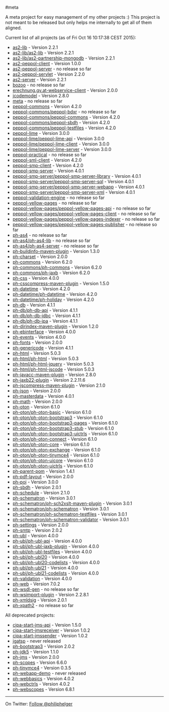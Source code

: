 #meta

A meta project for easy management of my other projects :)
This project is not meant to be released but only helps me internally to get all of them aligned.

Current list of all projects (as of Fri Oct 16 10:17:38 CEST 2015):

 * [as2-lib](https://github.com/phax/as2-lib) - Version 2.2.1
 * [as2-lib/as2-lib](https://github.com/phax/as2-lib) - Version 2.2.1
 * [as2-lib/as2-partnership-mongodb](https://github.com/phax/as2-lib) - Version 2.2.1
 * [as2-peppol-client](https://github.com/phax/as2-peppol-client) - Version 1.0.0
 * [as2-peppol-server](https://github.com/phax/as2-peppol-server) - no release so far
 * [as2-peppol-servlet](https://github.com/phax/as2-peppol-servlet) - Version 2.2.0
 * [as2-server](https://github.com/phax/as2-server) - Version 2.2.1
 * [bozoo](https://github.com/phax/bozoo) - no release so far
 * [erechnung.gv.at-webservice-client](https://github.com/phax/erechnung.gv.at-webservice-client) - Version 2.0.0
 * [jcodemodel](https://github.com/phax/jcodemodel) - Version 2.8.0
 * [meta](https://github.com/phax/meta) - no release so far
 * [peppol-commons](https://github.com/phax/peppol-commons) - Version 4.2.0
 * [peppol-commons/peppol-bdxr](https://github.com/phax/peppol-commons) - no release so far
 * [peppol-commons/peppol-commons](https://github.com/phax/peppol-commons) - Version 4.2.0
 * [peppol-commons/peppol-sbdh](https://github.com/phax/peppol-commons) - Version 4.2.0
 * [peppol-commons/peppol-testfiles](https://github.com/phax/peppol-commons) - Version 4.2.0
 * [peppol-lime](https://github.com/phax/peppol-lime) - Version 3.0.0
 * [peppol-lime/peppol-lime-api](https://github.com/phax/peppol-lime) - Version 3.0.0
 * [peppol-lime/peppol-lime-client](https://github.com/phax/peppol-lime) - Version 3.0.0
 * [peppol-lime/peppol-lime-server](https://github.com/phax/peppol-lime) - Version 3.0.0
 * [peppol-practical](https://github.com/phax/peppol-practical) - no release so far
 * [peppol-sml-client](https://github.com/phax/peppol-sml-client) - Version 4.2.0
 * [peppol-smp-client](https://github.com/phax/peppol-smp-client) - Version 4.2.0
 * [peppol-smp-server](https://github.com/phax/peppol-smp-server) - Version 4.0.1
 * [peppol-smp-server/peppol-smp-server-library](https://github.com/phax/peppol-smp-server) - Version 4.0.1
 * [peppol-smp-server/peppol-smp-server-sql](https://github.com/phax/peppol-smp-server) - Version 4.0.1
 * [peppol-smp-server/peppol-smp-server-webapp](https://github.com/phax/peppol-smp-server) - Version 4.0.1
 * [peppol-smp-server/peppol-smp-server-xml](https://github.com/phax/peppol-smp-server) - Version 4.0.1
 * [peppol-validation-engine](https://github.com/phax/peppol-validation-engine) - no release so far
 * [peppol-yellow-pages](https://github.com/phax/peppol-yellow-pages) - no release so far
 * [peppol-yellow-pages/peppol-yellow-pages-api](https://github.com/phax/peppol-yellow-pages) - no release so far
 * [peppol-yellow-pages/peppol-yellow-pages-client](https://github.com/phax/peppol-yellow-pages) - no release so far
 * [peppol-yellow-pages/peppol-yellow-pages-indexer](https://github.com/phax/peppol-yellow-pages) - no release so far
 * [peppol-yellow-pages/peppol-yellow-pages-publisher](https://github.com/phax/peppol-yellow-pages) - no release so far
 * [ph-as4](https://github.com/phax/ph-as4) - no release so far
 * [ph-as4/ph-as4-lib](https://github.com/phax/ph-as4) - no release so far
 * [ph-as4/ph-as4-server](https://github.com/phax/ph-as4) - no release so far
 * [ph-buildinfo-maven-plugin](https://github.com/phax/ph-buildinfo-maven-plugin) - Version 1.3.0
 * [ph-charset](https://github.com/phax/ph-charset) - Version 2.0.0
 * [ph-commons](https://github.com/phax/ph-commons) - Version 6.2.0
 * [ph-commons/ph-commons](https://github.com/phax/ph-commons) - Version 6.2.0
 * [ph-commons/ph-jaxb](https://github.com/phax/ph-commons) - Version 6.2.0
 * [ph-css](https://github.com/phax/ph-css) - Version 4.0.0
 * [ph-csscompress-maven-plugin](https://github.com/phax/ph-csscompress-maven-plugin) - Version 1.5.0
 * [ph-datetime](https://github.com/phax/ph-datetime) - Version 4.2.0
 * [ph-datetime/ph-datetime](https://github.com/phax/ph-datetime) - Version 4.2.0
 * [ph-datetime/ph-holiday](https://github.com/phax/ph-datetime) - Version 4.2.0
 * [ph-db](https://github.com/phax/ph-db) - Version 4.1.1
 * [ph-db/ph-db-api](https://github.com/phax/ph-db) - Version 4.1.1
 * [ph-db/ph-db-jdbc](https://github.com/phax/ph-db) - Version 4.1.1
 * [ph-db/ph-db-jpa](https://github.com/phax/ph-db) - Version 4.1.1
 * [ph-dirindex-maven-plugin](https://github.com/phax/ph-dirindex-maven-plugin) - Version 1.2.0
 * [ph-ebinterface](https://github.com/phax/ph-ebinterface) - Version 4.0.0
 * [ph-events](https://github.com/phax/ph-events) - Version 4.0.0
 * [ph-fonts](https://github.com/phax/ph-fonts) - Version 2.0.0
 * [ph-genericode](https://github.com/phax/ph-genericode) - Version 4.1.1
 * [ph-html](https://github.com/phax/ph-html) - Version 5.0.3
 * [ph-html/ph-html](https://github.com/phax/ph-html) - Version 5.0.3
 * [ph-html/ph-html-jquery](https://github.com/phax/ph-html) - Version 5.0.3
 * [ph-html/ph-html-jscode](https://github.com/phax/ph-html) - Version 5.0.3
 * [ph-javacc-maven-plugin](https://github.com/phax/ph-javacc-maven-plugin) - Version 2.8.0
 * [ph-jaxb22-plugin](https://github.com/phax/ph-jaxb22-plugin) - Version 2.2.11.6
 * [ph-jscompress-maven-plugin](https://github.com/phax/ph-jscompress-maven-plugin) - Version 2.1.0
 * [ph-json](https://github.com/phax/ph-json) - Version 2.0.0
 * [ph-masterdata](https://github.com/phax/ph-masterdata) - Version 4.0.1
 * [ph-math](https://github.com/phax/ph-math) - Version 2.0.0
 * [ph-oton](https://github.com/phax/ph-oton) - Version 6.1.0
 * [ph-oton/ph-oton-basic](https://github.com/phax/ph-oton) - Version 6.1.0
 * [ph-oton/ph-oton-bootstrap3](https://github.com/phax/ph-oton) - Version 6.1.0
 * [ph-oton/ph-oton-bootstrap3-pages](https://github.com/phax/ph-oton) - Version 6.1.0
 * [ph-oton/ph-oton-bootstrap3-stub](https://github.com/phax/ph-oton) - Version 6.1.0
 * [ph-oton/ph-oton-bootstrap3-uictrls](https://github.com/phax/ph-oton) - Version 6.1.0
 * [ph-oton/ph-oton-connect](https://github.com/phax/ph-oton) - Version 6.1.0
 * [ph-oton/ph-oton-core](https://github.com/phax/ph-oton) - Version 6.1.0
 * [ph-oton/ph-oton-exchange](https://github.com/phax/ph-oton) - Version 6.1.0
 * [ph-oton/ph-oton-tinymce4](https://github.com/phax/ph-oton) - Version 6.1.0
 * [ph-oton/ph-oton-uicore](https://github.com/phax/ph-oton) - Version 6.1.0
 * [ph-oton/ph-oton-uictrls](https://github.com/phax/ph-oton) - Version 6.1.0
 * [ph-parent-pom](https://github.com/phax/ph-parent-pom) - Version 1.4.1
 * [ph-pdf-layout](https://github.com/phax/ph-pdf-layout) - Version 2.0.0
 * [ph-poi](https://github.com/phax/ph-poi) - Version 3.0.0
 * [ph-sbdh](https://github.com/phax/ph-sbdh) - Version 2.0.1
 * [ph-schedule](https://github.com/phax/ph-schedule) - Version 2.1.0
 * [ph-schematron](https://github.com/phax/ph-schematron) - Version 3.0.1
 * [ph-schematron/ph-sch2xslt-maven-plugin](https://github.com/phax/ph-schematron) - Version 3.0.1
 * [ph-schematron/ph-schematron](https://github.com/phax/ph-schematron) - Version 3.0.1
 * [ph-schematron/ph-schematron-testfiles](https://github.com/phax/ph-schematron) - Version 3.0.1
 * [ph-schematron/ph-schematron-validator](https://github.com/phax/ph-schematron) - Version 3.0.1
 * [ph-settings](https://github.com/phax/ph-settings) - Version 2.0.0
 * [ph-smtp](https://github.com/phax/ph-smtp) - Version 2.0.2
 * [ph-ubl](https://github.com/phax/ph-ubl) - Version 4.0.0
 * [ph-ubl/ph-ubl-api](https://github.com/phax/ph-ubl) - Version 4.0.0
 * [ph-ubl/ph-ubl-jaxb-plugin](https://github.com/phax/ph-ubl) - Version 4.0.0
 * [ph-ubl/ph-ubl-testfiles](https://github.com/phax/ph-ubl) - Version 4.0.0
 * [ph-ubl/ph-ubl20](https://github.com/phax/ph-ubl) - Version 4.0.0
 * [ph-ubl/ph-ubl20-codelists](https://github.com/phax/ph-ubl) - Version 4.0.0
 * [ph-ubl/ph-ubl21](https://github.com/phax/ph-ubl) - Version 4.0.0
 * [ph-ubl/ph-ubl21-codelists](https://github.com/phax/ph-ubl) - Version 4.0.0
 * [ph-validation](https://github.com/phax/ph-validation) - Version 4.0.0
 * [ph-web](https://github.com/phax/ph-web) - Version 7.0.2
 * [ph-wsdl-gen](https://github.com/phax/ph-wsdl-gen) - no release so far
 * [ph-wsimport-plugin](https://github.com/phax/ph-wsimport-plugin) - Version 2.2.8.1
 * [ph-xmldsig](https://github.com/phax/ph-xmldsig) - Version 2.0.1
 * [ph-xpath2](https://github.com/phax/ph-xpath2) - no release so far

All deprecated projects:

 * [cipa-start-jms-api](https://github.com/phax/cipa-start-jms-api) - Version 1.5.0
 * [cipa-start-jmsreceiver](https://github.com/phax/cipa-start-jmsreceiver) - Version 1.0.2
 * [cipa-start-jmssender](https://github.com/phax/cipa-start-jmssender) - Version 1.0.2
 * [jgatsp](https://github.com/phax/jgatsp) - never released
 * [ph-bootstrap3](https://github.com/phax/ph-bootstrap3) - Version 2.0.2
 * [ph-jdk5](https://github.com/phax/ph-jdk5) - Version 1.1.0
 * [ph-jms](https://github.com/phax/ph-jms) - Version 2.0.0
 * [ph-scopes](https://github.com/phax/ph-scopes) - Version 6.6.0
 * [ph-tinymce4](https://github.com/phax/ph-tinymce4) - Version 0.3.5
 * [ph-webapp-demo](https://github.com/phax/ph-webapp-demo) - never released
 * [ph-webbasics](https://github.com/phax/ph-webbasics) - Version 4.0.2
 * [ph-webctrls](https://github.com/phax/ph-webctrls) - Version 4.0.2
 * [ph-webscopes](https://github.com/phax/ph-webscopes) - Version 6.8.1
 
---

On Twitter: <a href="https://twitter.com/philiphelger">Follow @philiphelger</a>
